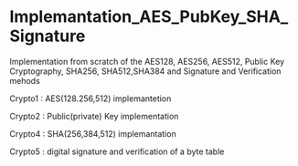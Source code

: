 # Implemantation_AES_PubKey_SHA_Signature
Implementation from scratch of the AES128, AES256, AES512, Public Key Cryptography, SHA256, SHA512,SHA384 and Signature and Verification mehods

Crypto1 : AES(128.256,512) implemantetion

Crypto2 : Public(private) Key implementation

Crypto4 : SHA(256,384,512) implemantation

Crypto5 : digital signature and verification of a byte table
